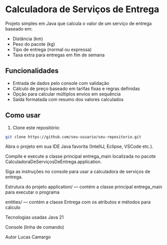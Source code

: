 # Calculadora de Serviços de Entrega

Projeto simples em Java que calcula o valor de um serviço de entrega baseado em:

- Distância (km)
- Peso do pacote (kg)
- Tipo de entrega (normal ou expressa)
- Taxa extra para entregas em fim de semana

## Funcionalidades

- Entrada de dados pelo console com validação
- Cálculo de preço baseado em tarifas fixas e regras definidas
- Opção para calcular múltiplos envios em sequência
- Saída formatada com resumo dos valores calculados

## Como usar

1. Clone este repositório:

```bash
git clone https://github.com/seu-usuario/seu-repositorio.git
```

Abra o projeto em sua IDE Java favorita (IntelliJ, Eclipse, VSCode etc.).

Compile e execute a classe principal entrega_main localizada no pacote CalculadoraDeServiçosDeEntrega.application.

Siga as instruções no console para usar a calculadora de serviços de entrega.

Estrutura do projeto
application/ — contém a classe principal entrega_main para executar o programa

entities/ — contém a classe Entrega com os atributos e métodos para cálculo

Tecnologias usadas
Java 21

Console (linha de comando)

Autor
Lucas Camargo
